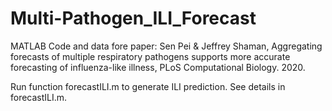 # Multi-Pathogen_ILI_Forecast

MATLAB Code and data fore paper: Sen Pei & Jeffrey Shaman, Aggregating forecasts of multiple respiratory pathogens supports more accurate forecasting of influenza-like illness, PLoS Computational Biology. 2020.

Run function forecastILI.m to generate ILI prediction. See details in forecastILI.m.
